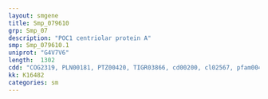 ```yaml
---
layout: smgene
title: Smp_079610
grp: Smp_07
description: "POC1 centriolar protein A"
smp: Smp_079610.1
uniprot: "G4V7V6"
length:  1302
cdd: "COG2319, PLN00181, PTZ00420, TIGR03866, cd00200, cl02567, pfam00400, pfam11768, smart00320"
kk: K16482
categories: sm
---
```

